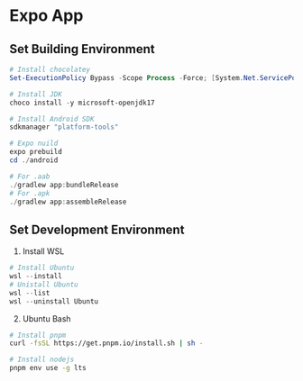# Expo App

## Set Building Environment

```powershell
# Install chocolatey
Set-ExecutionPolicy Bypass -Scope Process -Force; [System.Net.ServicePointManager]::SecurityProtocol = [System.Net.ServicePointManager]::SecurityProtocol -bor 3072; iex ((New-Object System.Net.WebClient).DownloadString('https://community.chocolatey.org/install.ps1'))

# Install JDK
choco install -y microsoft-openjdk17

# Install Android SDK
sdkmanager "platform-tools"

# Expo nuild
expo prebuild
cd ./android

# For .aab
./gradlew app:bundleRelease
# For .apk
./gradlew app:assembleRelease
```

## Set Development Environment

1. Install WSL

```powershell
# Install Ubuntu
wsl --install
# Unistall Ubuntu
wsl --list
wsl --uninstall Ubuntu
```

2. Ubuntu Bash

```bash
# Install pnpm
curl -fsSL https://get.pnpm.io/install.sh | sh -

# Install nodejs
pnpm env use -g lts
```
